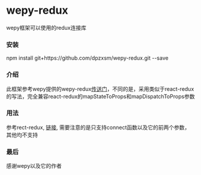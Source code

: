 # wepy-redux
wepy框架可以使用的redux连接库

### 安装
npm install git+https:\/\/github.com/dpzxsm/wepy-redux.git --save

### 介绍
此框架参考wepy提供的wepy-redux[传送门](https://github.com/Tencent/wepy/blob/2.0.x/packages/wepy-redux/README.md)，不同的是，采用类似于react-redux的写法，完全兼容react-redux的mapStateToProps和mapDispatchToProps参数

### 用法
参考rect-redux, [链接](https://github.com/reactjs/react-redux), 需要注意的是只支持connect函数以及它的前两个参数， 其他均不支持

### 最后
感谢wepy以及它的作者